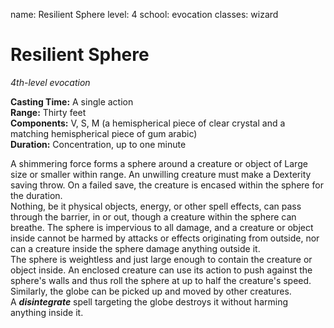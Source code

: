 name: Resilient Sphere
level: 4
school: evocation
classes: wizard

# Resilient Sphere 
_4th-level evocation_ 

**Casting Time:** A single action    
**Range:** Thirty feet    
**Components:** V, S, M (a hemispherical piece of clear crystal and a matching hemispherical piece of gum arabic)    
**Duration:** Concentration, up to one minute 

A shimmering force forms a sphere around a creature or object of Large size or smaller within range. An unwilling creature must make a Dexterity saving throw. On a failed save, the creature is encased within the sphere for the duration.    
Nothing, be it physical objects, energy, or other spell effects, can pass through the barrier, in or out, though a creature within the sphere can breathe. The sphere is impervious to all damage, and a creature or object inside cannot be harmed by attacks or effects originating from outside, nor can a creature inside the sphere damage anything outside it.    
The sphere is weightless and just large enough to contain the creature or object inside. An enclosed creature can use its action to push against the sphere's walls and thus roll the sphere at up to half the creature's speed. Similarly, the globe can be picked up and moved by other creatures.    
A **_disintegrate_** spell targeting the globe destroys it without harming anything inside it. 
